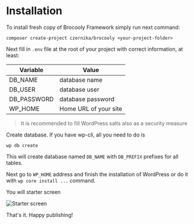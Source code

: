 # Installation

To install fresh copy of Brocooly Framework simply run next command:
```
composer create-project czernika/brocooly <your-project-folder>
```

Next fill in `.env` file at the root of your project with correct information, at least:

| Variable | Value |
| ------ | ------ |
| DB_NAME | database name |
| DB_USER | database user |
| DB_PASSWORD | database password |
| WP_HOME | Home URL of your site |

> It is recommended to fill WordPress salts also as a security measure

Create database. If you have wp-cli, all you need to do is
```
wp db create
```

This will create database named `DB_NAME` with `DB_PREFIX` prefixes for all tables.

Next go to `WP_HOME` address and finish the installation of WordPress or do it with `wp core install ...` command.

You will starter screen

![Starter screen](/_media/starter-screen.png)

That's it. Happy publishing!
